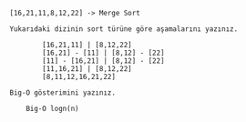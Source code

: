     [16,21,11,8,12,22] -> Merge Sort

    Yukarıdaki dizinin sort türüne göre aşamalarını yazınız.

            [16,21,11] | [8,12,22]
            [16,21] - [11] | [8,12] - [22]
            [11] - [16,21] | [8,12] - [22]
            [11,16,21] | [8,12,22]
            [8,11,12,16,21,22]

    Big-O gösterimini yazınız.

        Big-O logn(n)

